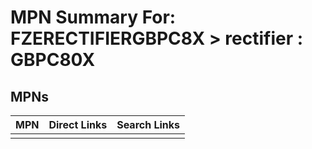 



# MPN Summary For: FZERECTIFIERGBPC8X > rectifier : GBPC80X

## MPNs
  

|MPN|Direct Links|Search Links|
| :--- | :--- | :--- |
||||
